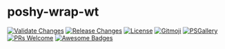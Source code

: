 # poshy-wrap-wt

[![Validate Changes](https://github.com/pwshrc/poshy-wrap-wt/actions/workflows/validate.yml/badge.svg)](https://github.com/pwshrc/poshy-wrap-wt/actions/workflows/validate.yml)
[![Release Changes](https://github.com/pwshrc/poshy-wrap-wt/actions/workflows/release.yml/badge.svg)](https://github.com/pwshrc/poshy-wrap-wt/actions/workflows/release.yml)
[![License](https://img.shields.io/github/license/pwshrc/poshy-wrap-wt)](./LICENSE.txt)
[![Gitmoji](https://img.shields.io/badge/gitmoji-%20😜%20😍-FFDD67.svg?style=flat-square)](https://gitmoji.carloscuesta.me/)
[![PSGallery](https://img.shields.io/powershellgallery/dt/poshy-wrap-wt.svg)](https://www.powershellgallery.com/packages/poshy-wrap-wt)
[![PRs Welcome](https://img.shields.io/badge/PRs-welcome-brightgreen.svg?style=flat-square)](http://makeapullrequest.com)
[![Awesome Badges](https://img.shields.io/badge/badges-awesome-green.svg)](https://github.com/Naereen/badges)



